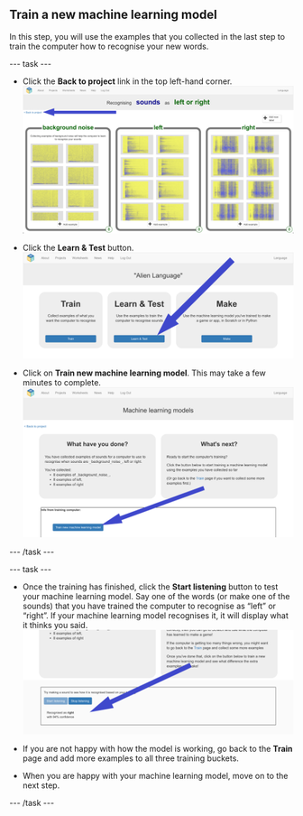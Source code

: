 ## Train a new machine learning model
In this step, you will use the examples that you collected in the last step to train the computer how to recognise your new words.

--- task ---

+ Click the **Back to project** link in the top left-hand corner. ![Arrow pointing to back to project button](images/8-right-annotated.png)

+ Click the **Learn & Test** button. ![Arrow pointing to Learn and Test button](images/learn-test-annotated.png)

+ Click on **Train new machine learning model**. This may take a few minutes to complete. ![Arrow pointing to Train new machine learning model](images/train-annotated.png)

--- /task ---

--- task ---

+ Once the training has finished, click the **Start listening** button to test your machine learning model. Say one of the words (or make one of the sounds) that you have trained the computer to recognise as “left” or “right”. If your machine learning model recognises it, it will display what it thinks you said. ![Arrow pointing to what the computer thinks you did](images/start-listening-annotated.png)

+ If you are not happy with how the model is working, go back to the **Train** page and add more examples to all three training buckets.

+ When you are happy with your machine learning model, move on to the next step.

--- /task ---
